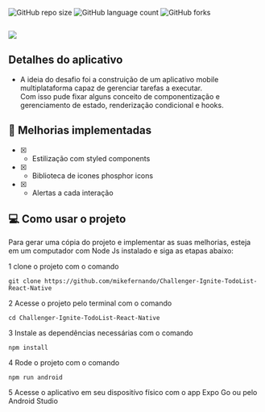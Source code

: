 ![GitHub repo size](https://img.shields.io/github/repo-size/MikeFernando/Challenger-Ignite-TodoList-React-Native)
![GitHub language count](https://img.shields.io/github/languages/count/MikeFernando/Challenger-Ignite-TodoList-React-Native)
![GitHub forks](https://img.shields.io/github/forks/MikeFernando/Challenger-Ignite-TodoList-React-Native)


<div
  style="width:100%; display:flex; align-items:center; gap:16px" 
>
</div>


![](https://i.imgur.com/YuWnD82.png)


## Detalhes do aplicativo

- A ideia do desafio foi a construição de um aplicativo mobile multiplataforma capaz de gerenciar tarefas a executar.  
Com isso pude fixar alguns conceito de componentização e gerenciamento de estado, renderização condicional e hooks.

## 🚀 Melhorias implementadas
- [x] - Estilização com styled components
- [x] - Biblioteca de icones phosphor icons
- [x] - Alertas a cada interação


## 💻 Como usar o projeto
Para gerar uma cópia do projeto e implementar as suas melhorias, esteja em um computador com Node Js instalado e siga as etapas abaixo:

1  clone o projeto com o comando 
```
git clone https://github.com/mikefernando/Challenger-Ignite-TodoList-React-Native
``` 
2  Acesse o projeto pelo terminal com o comando 
```
cd Challenger-Ignite-TodoList-React-Native
```  
3  Instale as dependências necessárias com o comando
```
npm install
```

4  Rode o projeto com o comando
```
npm run android
``` 
5  Acesse o aplicativo em seu dispositívo físico com o app Expo Go ou pelo Android Studio 

